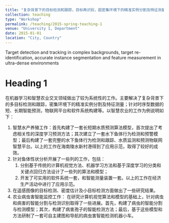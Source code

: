 ```yaml
---
title: "复杂背景下的目标检测和跟踪，目标再识别，超密集环境下的精准实例分割及特征测量"
collection: teaching
type: "Workshop"
permalink: /teaching/2015-spring-teaching-1
venue: "University 1, Department"
date: 2015-01-01
location: "City, Country"
---
```


Target detection and tracking in complex backgrounds, target re-identification, accurate instance segmentation and feature measurement in ultra-dense environments

Heading 1
======

在机器学习和智慧农业交叉领域做出了较为系统性的工作。主要解决了复杂背景下的多目标检测和跟踪，密集环境下的精准实例分割及特征测量；针对时序型数据的短、长期智能预测，物联网平台和软件系统构建等。以智慧农业的工作为例说明如下：
1. 智慧水产养殖工作：首先构建了一套长短期水质预测算法模型，首次提出了考虑相关性的深度学习预测方法；其次建立了一套水下鱼体行为检测和预警模型；最后构建了一套完整的水下鱼体行为检测和跟踪、水质监测和预测物联网智慧平台。以上的工作在海南陵水新村港得到了应用示范，取得了较好的成效。
2. 针对鱼体性状分析开展了一些列的工作，包括：
    1. 分别基于传统的计算机视觉方法、机器学习方法和基于深度学习的分类和关键点回归方法设计了一些列的算法和模型；
    2. 开发了可实用的软件系统一套，和智能测量装置一套。以上的工作在经济生产活动中进行了应用示范。
3. 在遥感图像的目标检测、密度估计及小目标检测方面做出了一些研究结果。
4. 农业病虫害智能监控工作：
   在研究计算机视觉算法和模型的基础上，针对病虫和病害的智能分割与检测识别取得了一些进展。首先，构建了病虫的智能分割与检测模型；其次，构建了病害孢子的智能检测方法；最后，基于这些模型和方法研制了一套可自主建图和导航的病虫害智能检测机器小车。
<br>
